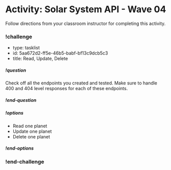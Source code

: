 # Activity: Solar System API - Wave 04

Follow directions from your classroom instructor for completing this activity.

<!-- prettier-ignore-start -->
### !challenge
* type: tasklist
* id: 5aa672d2-ff5e-46b5-babf-bf13c9dcb5c3
* title: Read, Update, Delete
##### !question

Check off all the endpoints you created and tested. Make sure to handle 400 and 404 level responses for each of these endpoints.

##### !end-question
##### !options

* Read one planet
* Update one planet
* Delete one planet

##### !end-options
### !end-challenge
<!-- prettier-ignore-end -->
